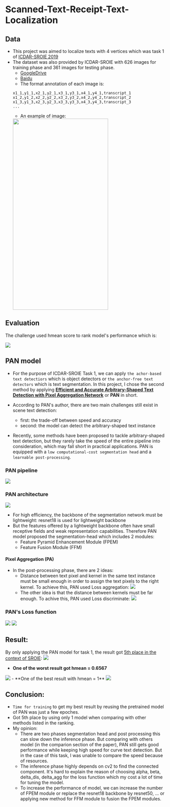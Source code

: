 # Scanned-Text-Receipt-Text-Localization

## Data
- This project was aimed to localize texts with 4 vertices which was task 1 of [ICDAR-SROIE 2019](https://rrc.cvc.uab.es/?ch=13&com=introduction)
- The dataset was also provided by ICDAR-SROIE with 626 images for training phase and 361 images for testing phase.
	- [GoogleDrive](https://drive.google.com/open?id=1ShItNWXyiY1tFDM5W02bceHuJjyeeJl2)
	- [Baidu](https://pan.baidu.com/s/1a57eKCSq8SV8Njz8-jO4Ww#list/path=%2FSROIE2019&parentPath=%2F)
	- The format annotation of each image is:
	```
	x1_1,y1_1,x2_1,y2_1,x3_1,y3_1,x4_1,y4_1,transcript_1
	x1_2,y1_2,x2_2,y2_2,x3_2,y3_2,x4_2,y4_2,transcript_2
	x1_3,y1_3,x2_3,y2_3,x3_3,y3_3,x4_3,y4_3,transcript_3
	...
	```
	- An example of image:
	<img width="300" height="600" src="./assets/6567.jpg">	

## Evaluation
The challenge used hmean score to rank model's performance which is: 

<img src="./assets/hmean_gif.latex.gif">

## PAN model

- For the purpose of ICDAR-SROIE Task 1, we can apply `the achor-based text detectiors` which is object detectors or `the anchor-free text detectors` which is text segmentation. In this project, I chose the second method by applying **[Efficient and Accurate Arbitrary-Shaped Text Detection with Pixel Aggregation Network](https://arxiv.org/abs/1908.05900)** or **PAN** in short.

- According to PAN's author, there are two main challenges still exist in scene text detection:
	- first: the trade-off between speed and accuracy 
	- second: the model can detect the arbitrary-shaped text instance

- Recently, some methods have been proposed to tackle arbitrary-shaped text detection, but they rarely take the speed of the entire pipeline into consideration, which may fall short in practical applications. PAN is equipped with a `low computational-cost segmentation head` and a `learnable post-processing`.
	

### PAN pipeline
<img src="./assets/PAN's_pipeline.png">

### PAN architecture

<img src="./assets/PAN_architecture.png">

- For high efficiency, the backbone of the segmentation network must be lightweight: resnet18 is used for lightweight backbone
- But the features offered by a lightweight backbone often have small receptive fields and weak representation capabilities. Therefore PAN model proposed the segmentation-head which includes 2 modules:
	- Feature Pyramid Enhancement Module (FPEM)
	- Feature Fusion Module (FFM)


#### Pixel Aggregation (PA)

- In the post-processing phase, there are 2 ideas:
	- Distance between text pixel and kernel in the same text instance must be small enough in order to assign the text pixels to the right kernel. To achieve this, PAN used Loss aggregation: <img src="./assets/Lagg_gif.latex.gif">
	- The other idea is that the distance between kernels must be far enough. To achive this, PAN used Loss discriminate: <img src="./assets/Ldis_gif.latex.gif">		

### PAN's Loss function

<img src="./assets/Lall_gif.latex.gif">
<img src="./assets/Lall_explain_gif.latex.gif">


## Result:

By only applying the PAN model for task 1, the result got [5th place in the context of SROIE](https://rrc.cvc.uab.es/?ch=13&com=evaluation&task=1):
<img src="./assets/5th.png">

- **One of the worst result got hmean = 0.6567**
<img src="./assets/f1_6567_worst_rslt_.png">
- **One of the best result with hmean = 1**
<img src="./assets/f1_100_best_rslt_.png">

## Conclusion:
- `Time for training` to get my best result by reusing the pretrained model of PAN was just a few epoches.
- Got 5th place by using only 1 model when comparing with other methods listed in the ranking.
- My opinion: 
	- There are two phases segmentation head and post processing this can slow down the inference phase. But comparing with others model (in the comparion section of the paper), PAN still gets good performance while keeping high speed for curve text detection. But in the case of this task, I was unable to compare the speed because of resources.
	- The inference phase highly depends on cv2 to find the connected component. It's hard to explain the reason of choosing alpha, beta, delta_dis, delta_agg for the loss function which my cost a lot of time for tuning the model.
	- To increase the performance of model, we can increase the number of FPEM module or replace the resnet18 backbone by resnet50, ... or applying new method for FFM module to fusion the FPEM modules.